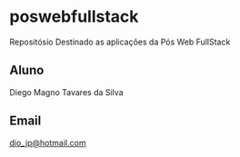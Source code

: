 # poswebfullstack
Repositósio Destinado as aplicações da Pós Web FullStack

## Aluno
 Diego Magno Tavares da Silva
## Email
dio_jp@hotmail.com